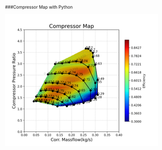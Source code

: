 ###Compressor Map with Python

<img src="https://github.com/wontaeleeterry/Compressor_Map/blob/main/Figure_1.png">

